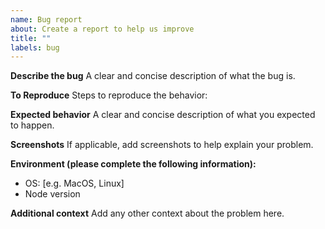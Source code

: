 ```yaml
---
name: Bug report
about: Create a report to help us improve
title: ""
labels: bug
---
```


**Describe the bug**
A clear and concise description of what the bug is.

**To Reproduce**
Steps to reproduce the behavior:

**Expected behavior**
A clear and concise description of what you expected to happen.

**Screenshots**
If applicable, add screenshots to help explain your problem.

**Environment (please complete the following information):**

- OS: [e.g. MacOS, Linux]
- Node version

**Additional context**
Add any other context about the problem here.
